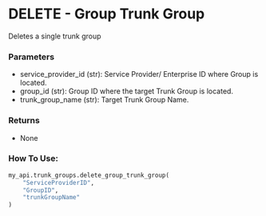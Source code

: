 # DELETE - Group Trunk Group

Deletes a single trunk group

### Parameters&#x20;

* service\_provider\_id (str): Service Provider/ Enterprise ID where Group is located.&#x20;
* group\_id (str): Group ID where the target Trunk Group is located.&#x20;
* trunk\_group\_name (str): Target Trunk Group Name.

### Returns

* None 

### How To Use:

```python
my_api.trunk_groups.delete_group_trunk_group(
    "ServiceProviderID",
    "GroupID",
    "trunkGroupName"
)
```